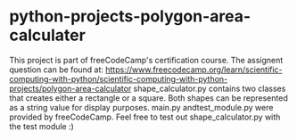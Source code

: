 # python-projects-polygon-area-calculater
This project is part of freeCodeCamp's certification course. The assignent question can be found at:
https://www.freecodecamp.org/learn/scientific-computing-with-python/scientific-computing-with-python-projects/polygon-area-calculator
shape_calculator.py contains two classes that creates either a rectangle or a square. Both shapes can be represented as a string value 
for display purposes. main.py andtest_module.py were provided by freeCodeCamp. Feel free to test out shape_calculator.py with the test module :)
